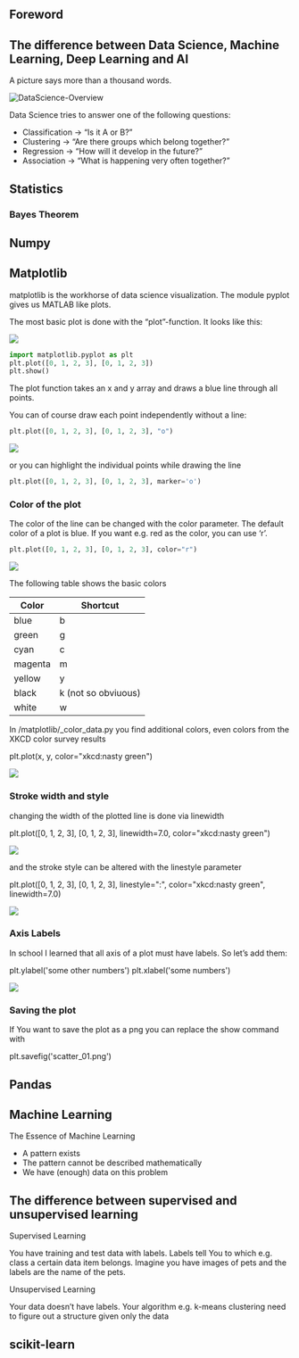 ## Foreword

## The difference between Data Science, Machine Learning, Deep Learning and AI
A picture says more than a thousand words.

![DataScience-Overview](images/data_science_vs_ml.png "")

Data Science tries to answer one of the following questions:

* Classification -> “Is it A or B?”
* Clustering -> “Are there groups which belong together?”
* Regression -> “How will it develop in the future?”
* Association -> “What is happening very often together?”
## Statistics
### Bayes Theorem

## Numpy

## Matplotlib
matplotlib is the workhorse of data science visualization. The module pyplot gives us MATLAB like plots.

The most basic plot is done with the “plot”-function. It looks like this:

![](images/pyplot_plot_01.png "")


```python
import matplotlib.pyplot as plt
plt.plot([0, 1, 2, 3], [0, 1, 2, 3])
plt.show()
```
The plot function takes an x and y array and draws a blue line through all points.

You can of course draw each point independently without a line:

```python
plt.plot([0, 1, 2, 3], [0, 1, 2, 3], "o")
```
![](images/pyplot_plot_03.png "")

or you can highlight the individual points while drawing the line
```python
plt.plot([0, 1, 2, 3], [0, 1, 2, 3], marker='o')
```
### Color of the plot

The color of the line can be changed with the color parameter. The default color of a plot is blue. If you want e.g. red as the color, you can use ‘r’.

```python
plt.plot([0, 1, 2, 3], [0, 1, 2, 3], color="r")
```

![](images/pyplot_plot_04.png "")

The following table shows the basic colors

| Color         | Shortcut      | 
| ------------- | ------------- | 
| blue          | b             |
| green         | g             |
| cyan          | c            |
| magenta       | m             |
| yellow        | y             |
| black         | k (not so obviuous)             |
| white         | w             |


In /matplotlib/_color_data.py you find additional colors, even colors from the XKCD color survey results

plt.plot(x, y, color="xkcd:nasty green")

![](images/pyplot_plot_05.png "")

### Stroke width and style

changing the width of the plotted line is done via linewidth

plt.plot([0, 1, 2, 3], [0, 1, 2, 3], linewidth=7.0, color="xkcd:nasty green")

![](images/pyplot_plot_06.png "")

and the stroke style can be altered with the linestyle parameter

plt.plot([0, 1, 2, 3], [0, 1, 2, 3], linestyle=":", color="xkcd:nasty green", linewidth=7.0)

![](images/pyplot_plot_07.png "")

### Axis Labels

In school I learned that all axis of a plot must have labels. So let’s add them:

plt.ylabel('some other numbers')
plt.xlabel('some numbers')

![](images/pyplot_plot_08.png "")

### Saving the plot

If You want to save the plot as a png you can replace the show command with

plt.savefig('scatter_01.png')



## Pandas


## Machine Learning

The Essence of Machine Learning

* A pattern exists
* The pattern cannot be described mathematically
* We have (enough) data on this problem


## The difference between supervised and unsupervised learning
Supervised Learning

You have training and test data with labels. 
Labels tell You to which e.g. class a certain data item belongs. 
Imagine you have images of pets and the labels are the name of the pets.

Unsupervised Learning

Your data doesn’t have labels. Your algorithm e.g. k-means clustering need to figure out a structure given only the data

## scikit-learn